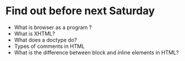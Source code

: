 <h1>
Find out before next Saturday
</h1>

<ul>
    <li>
        What is browser as a program ?
    </li>
    <li>
        What is XHTML?
    </li>
    <li>
        What does a doctype do?
    </li>
    <li>
        Types of comments in HTML
    </li>
    <li>
        What is the difference between block and inline elements in HTML?
    </li>
</ul>
